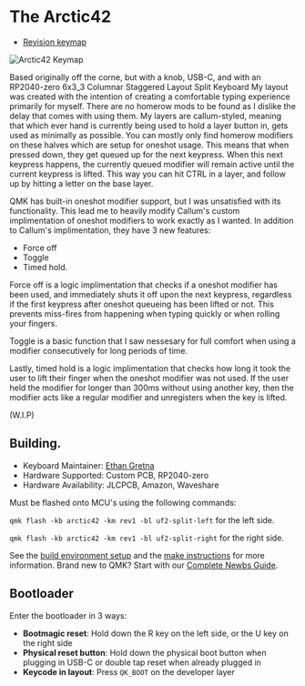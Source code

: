 # The Arctic42

- [Revision keymap](keymaps/rev1)

![Arctic42 Keymap](https://i.imgur.com/h5WJSEn.png)

Based originally off the corne, but with a knob, USB-C, and with an RP2040-zero
6x3_3 Columnar Staggered Layout Split Keyboard
My layout was created with the intention of creating a comfortable typing experience primarily for myself.
There are no homerow mods to be found as I dislike the delay that comes with using them.
My layers are callum-styled, meaning that which ever hand is currently being used to hold a layer button in, gets used as minimally as possible. You can mostly only find homerow modifiers on these halves which are setup for oneshot usage. This means that when pressed down, they get queued up for the next keypress. When this next keypress happens, the currently queued modifier will remain active until the current keypress is lifted. This way you can hit CTRL in a layer, and follow up by hitting a letter on the base layer.

QMK has built-in oneshot modifier support, but I was unsatisfied with its functionality. This lead me to heavily modify Callum's custom implimentation of oneshot modifiers to work exactly as I wanted. In addition to Callum's implimentation, they have 3 new features:
- Force off
- Toggle
- Timed hold.

Force off is a logic implimentation that checks if a oneshot modifier has been used, and immediately shuts it off upon the next keypress, regardless if the first keypress after oneshot queueing has been lifted or not. This prevents miss-fires from happening when typing quickly or when rolling your fingers.

Toggle is a basic function that I saw nessesary for full comfort when using a modifier consecutively for long periods of time.

Lastly, timed hold is a logic implimentation that checks how long it took the user to lift their finger when the oneshot modifier was not used. If the user held the modifier for longer than 300ms without using another key, then the modifier acts like a regular modifier and unregisters when the key is lifted.

(W.I.P)

## Building.

* Keyboard Maintainer: [Ethan Gretna](https://github.com/PixelFrosty)
* Hardware Supported: Custom PCB, RP2040-zero
* Hardware Availability: JLCPCB, Amazon, Waveshare

Must be flashed onto MCU's using the following commands:

`qmk flash -kb arctic42 -km rev1 -bl uf2-split-left` for the left side.

`qmk flash -kb arctic42 -km rev1 -bl uf2-split-right` for the right side.

See the [build environment setup](https://docs.qmk.fm/#/getting_started_build_tools) and the [make instructions](https://docs.qmk.fm/#/getting_started_make_guide) for more information. Brand new to QMK? Start with our [Complete Newbs Guide](https://docs.qmk.fm/#/newbs).

## Bootloader

Enter the bootloader in 3 ways:

* **Bootmagic reset**: Hold down the R key on the left side, or the U key on the right side
* **Physical reset button**: Hold down the physical boot button when plugging in USB-C or double tap reset when already plugged in
* **Keycode in layout**: Press `QK_BOOT` on the developer layer
